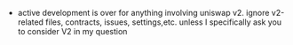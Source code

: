 - active development is over for anything involving uniswap v2. ignore v2-related files, contracts, issues, settings,etc. unless I specifically ask you to consider V2 in my question
